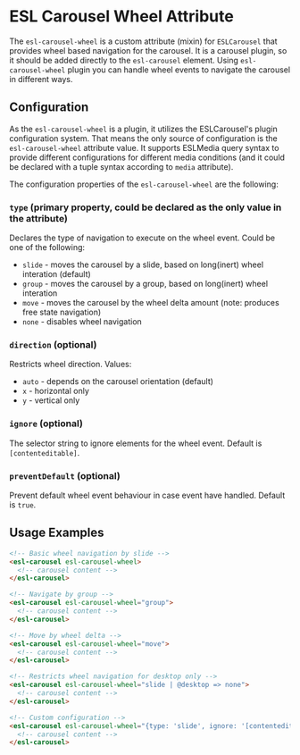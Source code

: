 # ESL Carousel Wheel Attribute

<a name="intro"></a>

The `esl-carousel-wheel` is a custom attribute (mixin) for `ESLCarousel` that provides wheel based navigation for the carousel.
It is a carousel plugin, so it should be added directly to the `esl-carousel` element.
Using `esl-carousel-wheel` plugin you can handle wheel events to navigate the carousel in different ways.

## Configuration

As the `esl-carousel-wheel` is a plugin, it utilizes the ESLCarousel's plugin configuration system.
That means the only source of configuration is the `esl-carousel-wheel` attribute value.
It supports ESLMedia query syntax to provide different configurations for different media conditions (and it could be declared with a tuple syntax according to `media` attribute).

The configuration properties of the `esl-carousel-wheel` are the following:

### `type` (primary property, could be declared as the only value in the attribute)
Declares the type of navigation to execute on the wheel event. Could be one of the following:
 - `slide` - moves the carousel by a slide, based on long(inert) wheel interation (default)
 - `group` - moves the carousel by a group, based on long(inert) wheel interation
 - `move` - moves the carousel by the wheel delta amount (note: produces free state navigation)
 - `none` - disables wheel navigation

### `direction` (optional)
Restricts wheel direction.
Values:
- `auto` - depends on the carousel orientation (default)
- `x` - horizontal only
- `y` - vertical only

### `ignore` (optional)
The selector string to ignore elements for the wheel event. Default is `[contenteditable]`.

### `preventDefault` (optional)
Prevent default wheel event behaviour in case event have handled. Default is `true`.

## Usage Examples

```html
<!-- Basic wheel navigation by slide -->
<esl-carousel esl-carousel-wheel>
  <!-- carousel content -->
</esl-carousel>

<!-- Navigate by group -->
<esl-carousel esl-carousel-wheel="group">
  <!-- carousel content -->
</esl-carousel>

<!-- Move by wheel delta -->
<esl-carousel esl-carousel-wheel="move">
  <!-- carousel content -->
</esl-carousel>

<!-- Restricts wheel navigation for desktop only -->
<esl-carousel esl-carousel-wheel="slide | @desktop => none">
  <!-- carousel content -->
</esl-carousel>

<!-- Custom configuration -->
<esl-carousel esl-carousel-wheel="{type: 'slide', ignore: '[contenteditable], .no-wheel'}">
  <!-- carousel content -->
</esl-carousel>
```
